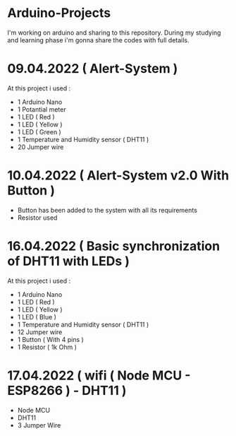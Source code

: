 # Arduino-Projects

I'm working on arduino and sharing to this repository. During my studying and learning phase i'm gonna share the codes with full details.


# 09.04.2022 ( Alert-System )

At this project i used :

* 1 Arduino Nano
* 1 Potantial meter
* 1 LED ( Red )
* 1 LED ( Yellow )
* 1 LED ( Green )
* 1 Temperature and Humidity sensor ( DHT11 )
* 20 Jumper wire

# 10.04.2022 ( Alert-System v2.0 With Button )

* Button has been added to the system with all its requirements
* Resistor used

# 16.04.2022 ( Basic synchronization of DHT11 with LEDs )

At this project i used :

* 1 Arduino Nano
* 1 LED ( Red )
* 1 LED ( Yellow )
* 1 LED ( Blue )
* 1 Temperature and Humidity sensor ( DHT11 )
* 12 Jumper wire
* 1 Button ( With 4 pins )
* 1 Resistor ( 1k Ohm )

# 17.04.2022 ( wifi ( Node MCU - ESP8266 ) - DHT11 )

* Node MCU
* DHT11
* 3 Jumper Wire
